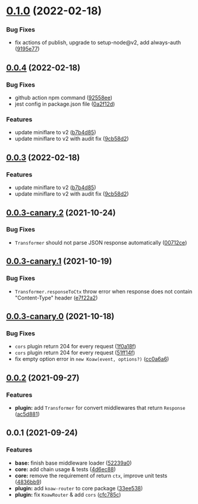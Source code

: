 # [0.1.0](https://github.com/arctome/koaw/compare/v0.0.4...v0.1.0) (2022-02-18)

### Bug Fixes

- fix actions of publish, upgrade to setup-node@v2, add always-auth ([9195e77](https://github.com/arctome/koaw/commit/9195e77f7f7118a4b029da2c3baa33086d66306c))

## [0.0.4](https://github.com/arctome/koaw/compare/v0.0.3-canary.2...v0.0.4) (2022-02-18)

### Bug Fixes

- github action npm command ([92558ee](https://github.com/arctome/koaw/commit/92558eeae2c5f8f95487ebf8a32ed0374d058d0c))
- jest config in package.json file ([0a2f12d](https://github.com/arctome/koaw/commit/0a2f12da6f6aef0e037e3b8926ccb7ad96cb2b73))

### Features

- update miniflare to v2 ([b7b4d85](https://github.com/arctome/koaw/commit/b7b4d85d5c6f3ff8f84981d483cdee0b5b1e3723))
- update miniflare to v2 with audit fix ([9cb58d2](https://github.com/arctome/koaw/commit/9cb58d22482c5b227d2aff23a489df30cb99d1ed))

## [0.0.3](https://github.com/arctome/koaw/compare/v0.0.3-canary.2...v0.0.3) (2022-02-18)

### Features

- update miniflare to v2 ([b7b4d85](https://github.com/arctome/koaw/commit/b7b4d85d5c6f3ff8f84981d483cdee0b5b1e3723))
- update miniflare to v2 with audit fix ([9cb58d2](https://github.com/arctome/koaw/commit/9cb58d22482c5b227d2aff23a489df30cb99d1ed))

## [0.0.3-canary.2](https://github.com/arctome/koaw/compare/v0.0.3-canary.1...v0.0.3-canary.2) (2021-10-24)

### Bug Fixes

- `Transformer` should not parse JSON response automatically ([00712ce](https://github.com/arctome/koaw/commit/00712ce73dad09539c18e36d25a8ccc23e066f52))

## [0.0.3-canary.1](https://github.com/arctome/koaw/compare/v0.0.3-canary.0...v0.0.3-canary.1) (2021-10-19)

### Bug Fixes

- `Transformer.responseToCtx` throw error when response does not contain "Content-Type" header ([e7f22a2](https://github.com/arctome/koaw/commit/e7f22a24575bcaf77a302d2e393fdc854e92f421))

## [0.0.3-canary.0](https://github.com/arctome/koaw/compare/v0.0.2...v0.0.3-canary.0) (2021-10-18)

### Bug Fixes

- `cors` plugin return 204 for every request ([1f0a18f](https://github.com/arctome/koaw/commit/1f0a18fe2cf7d505df439e9256b58ebe9b803e96))
- `cors` plugin return 204 for every request ([51ff14f](https://github.com/arctome/koaw/commit/51ff14f80be5248e351a9018e0a789343dff0cb0))
- fix empty option error in `new Koaw(event, options?)` ([cc0a6a6](https://github.com/arctome/koaw/commit/cc0a6a62dfbeeb8e415a56abd7282519113ace6e))

## [0.0.2](https://github.com/arctome/koaw/compare/v0.0.1...v0.0.2) (2021-09-27)

### Features

- **plugin:** add `Transformer` for convert middlewares that return `Response` ([ac5d881](https://github.com/arctome/koaw/commit/ac5d88136d44d01d798d946b9b4453ef425e3afc))

## 0.0.1 (2021-09-24)

### Features

- **base:** finish base middleware loader ([52239a0](https://github.com/arctome/koaw/commit/52239a0e9222b11a61472cc27f01bba6a30fcc12))
- **core:** add chain usage & tests ([4d6ec88](https://github.com/arctome/koaw/commit/4d6ec88ecdf859797bff9283c79c6822678617f7))
- **core:** remove the requirement of return `ctx`, improve unit tests ([4836bb9](https://github.com/arctome/koaw/commit/4836bb94230f9e6b1ad16461d56a047c0848cd04))
- **plugin:** add `koaw-router` to core package ([33ee538](https://github.com/arctome/koaw/commit/33ee538699ef6e96aff6fbe063df1906812316be))
- **plugin:** fix `KoawRouter` & add `cors` ([cfc785c](https://github.com/arctome/koaw/commit/cfc785c1bd3f46d2f066e556eedd061aa32eec46))

